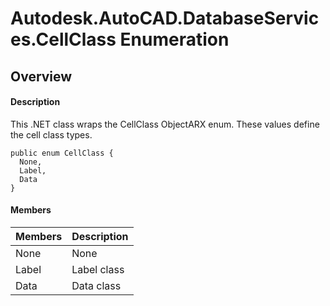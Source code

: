 # Autodesk.AutoCAD.DatabaseServices.CellClass Enumeration

## Overview

#### Description
This .NET class wraps the CellClass ObjectARX enum. 
These values define the cell class types.
```text
public enum CellClass {
  None,
  Label,
  Data
}
```

#### Members
| Members | Description |
| --- | --- |
| None | None |
| Label | Label class |
| Data | Data class |